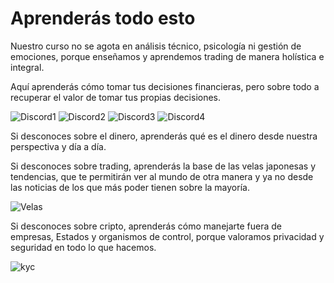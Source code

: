 # Aprenderás todo esto

Nuestro curso no se agota en análisis técnico, psicología ni gestión de emociones, porque enseñamos y aprendemos trading de manera holística e integral.

Aquí aprenderás cómo tomar tus decisiones financieras, pero sobre todo a recuperar el valor de tomar tus propias decisiones.

![Discord1](https://user-images.githubusercontent.com/121636966/210029435-78ea2fb2-a793-43e4-b187-fe0a564e1f24.jpg) ![Discord2](https://user-images.githubusercontent.com/121636966/210029442-d4e2edcd-e602-4c83-ab83-d448d9caee0c.jpg) ![Discord3](https://user-images.githubusercontent.com/121636966/210029445-b6b9c504-b57f-45d0-bd99-a7c753f1d094.jpg) ![Discord4](https://user-images.githubusercontent.com/121636966/210029557-15d356eb-94f9-4d6e-8281-50eb6ecdc3a8.jpg)

Si desconoces sobre el dinero, aprenderás qué es el dinero desde nuestra perspectiva y día a día.

Si desconoces sobre trading, aprenderás la base de las velas japonesas y tendencias, que te permitirán ver al mundo de otra manera y ya no desde las noticias de los que más poder tienen sobre la mayoría.

![Velas](https://user-images.githubusercontent.com/121636966/210030414-9438c6f8-4108-452b-89aa-021ab9c90618.jpg)

Si desconoces sobre cripto, aprenderás cómo manejarte fuera de empresas, Estados y organismos de control, porque valoramos privacidad y seguridad en todo lo que hacemos.

![kyc](https://user-images.githubusercontent.com/121636966/210030428-861a6c61-d4fa-4cb5-bbb8-b6e2fc63ab47.jpg)
